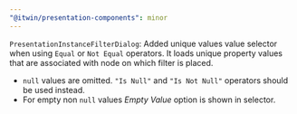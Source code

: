 ```yaml
---
"@itwin/presentation-components": minor
---
```


`PresentationInstanceFilterDialog`: Added unique values value selector when using `Equal` or `Not Equal` operators. It loads unique property values that are associated with node on which filter is placed.

- `null` values are omitted. `"Is Null"` and `"Is Not Null"` operators should be used instead.
- For empty non `null` values _Empty Value_ option is shown in selector.
